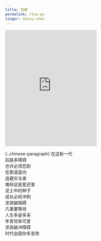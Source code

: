 ```yaml
---
title: 突破
permalink: /tuo-po
singer: danny-chan
---
```


<iframe src="https://open.spotify.com/embed/track/7zLXigctzrhRylQykuFyzQ" width="300" height="380" frameborder="0" allowtransparency="true" allow="encrypted-media"></iframe>

{:.chinese-paragraph}
在这新一代  
前路多障碍  
也许必须忍耐  
在那温室内  
逃避灾与害  
难辩这是爱还害  
泥土中的种子  
成长必经冲刺  
求突破阻碍  
凡事要等待  
人生多姿多采  
年青坦率可爱  
求突破冲障碍  
时代会因你多变改
